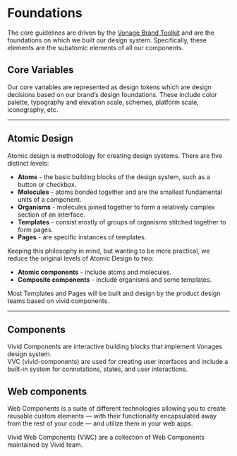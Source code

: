 ﻿
# Foundations

The core guidelines are driven by the [Vonage Brand Toolkit](https://drive.google.com/file/d/1zPE5qIJys_KyjpWNAfsW9tmHc3iXEOMl/view) and are the foundations on which we built our design system. Specifically, these elements are the subatomic elements of all our components.

## Core Variables
Our core variables are represented as design tokens which are design decisions based on our brand’s design foundations. These include color palette, typography and elevation scale, schemes, platform scale, iconography, etc.

<hr>

## Atomic Design
Atomic design is methodology for creating design systems. There are five distinct levels:
 - **Atoms** - the basic building blocks of the design system, such as a button or checkbox.
 - **Molecules** - atoms bonded together and are the smallest fundamental units of a component.
 - **Organisms** - molecules joined together to form a relatively complex section of an interface.
 - **Templates** - consist mostly of groups of organisms stitched together to form pages.
 - **Pages** - are specific instances of templates.

Keeping this philosophy in mind, but wanting to be more practical, we reduce the original levels of Atomic Design to two:

 - **Atomic components** - include atoms and molecules.
 - **Composite components** - include organisms and some templates.

Most Templates and Pages will be built and design by the product design teams based on vivid components.
 <hr>
 
## Components
Vivid Components are interactive building blocks that implement Vonages design system.  
VVC (vivid-components) are used for creating user interfaces and include a built-in system for connotations, states, and user interactions.

## Web components
Web Components is a suite of different technologies allowing you to create reusable custom elements — with their functionality encapsulated away from the rest of your code — and utilize them in your web apps.  
  
Vivid Web Components (VWC) are a collection of Web Components maintained by Vivid team.
